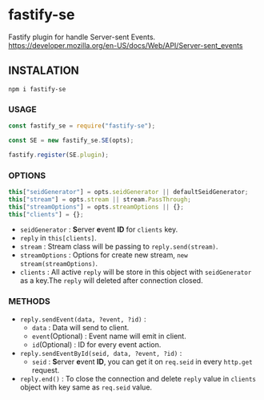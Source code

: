 # fastify-se

Fastify plugin for handle Server-sent Events. https://developer.mozilla.org/en-US/docs/Web/API/Server-sent_events

## INSTALATION

`npm i fastify-se`

### USAGE

```javascript
const fastify_se = require("fastify-se");

const SE = new fastify_se.SE(opts);

fastify.register(SE.plugin);
```

### OPTIONS

```javascript
this["seidGenerator"] = opts.seidGenerator || defaultSeidGenerator;
this["stream"] = opts.stream || stream.PassThrough;
this["streamOptions"] = opts.streamOptions || {};
this["clients"] = {};
```

- `seidGenerator` : **S**erver **e**vent **ID** for `clients` key.
- `reply` in `this[clients]`.  
- `stream` : Stream class will be passing to `reply.send(stream)`.  
- `streamOptions` : Options for create new stream, `new stream(streamOptions)`.
- `clients` : All active `reply` will be store in this object with `seidGenerator` as a key.The `reply` will deleted after connection closed.

### METHODS

- `reply.sendEvent(data, ?event, ?id)` :
    - `data` : Data will send to client.
    - `event`(Optional) : Event name will emit in client.
    - `id`(Optional) : ID for every event action.
- `reply.sendEventById(seid, data, ?event, ?id)` :
    - `seid` : **S**erver **e**vent **ID**, you can get it on `req.seid` in every `http.get` request.
- `reply.end()` : To close the connection and delete `reply` value in `clients` object with key same as `req.seid` value.